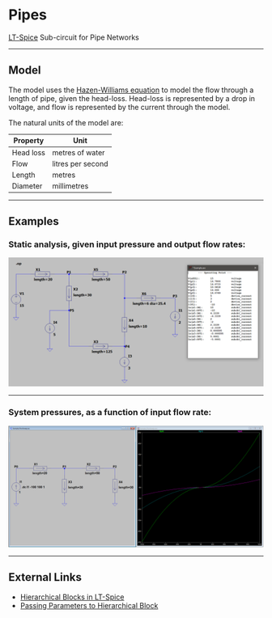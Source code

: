# Pipes

[LT-Spice](https://www.analog.com/en/design-center/design-tools-and-calculators/ltspice-simulator.html) Sub-circuit for Pipe Networks

--------------------------------------------------------------------------------

## Model

The model uses the [Hazen-Williams equation](https://en.wikipedia.org/wiki/Hazen%E2%80%93Williams_equation) to model the flow through a length of pipe, given the head-loss.  Head-loss is represented by a drop in voltage, and flow is represented by the current through the model.

The natural units of the model are:

Property  | Unit
--------  | ----
Head loss | metres of water
Flow      | litres per second
Length    | metres
Diameter  | millimetres

--------------------------------------------------------------------------------

## Examples

### Static analysis, given input pressure and output flow rates:

![Example -- Static](Example_Static.png)

--------------------------------------------------------------------------------

### System pressures, as a function of input flow rate:

![Example -- Flow Sweep](Example_FlowSweep.png)

--------------------------------------------------------------------------------

## External Links

- [Hierarchical Blocks in LT-Spice](http://www.audio-perfection.com/spice-ltspice/hierarchical-blocks-in-ltspice.html)
- [Passing Parameters to Hierarchical Block](http://www.audio-perfection.com/spice-ltspice/passing-parameters-to-hierarchical-block.html)

